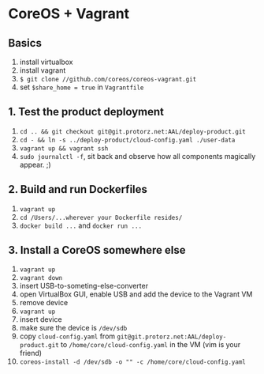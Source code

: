 # CoreOS + Vagrant

## Basics

1. install virtualbox
2. install vagrant
3. `$ git clone //github.com/coreos/coreos-vagrant.git`
4. set `$share_home = true` in `Vagrantfile`

## 1. Test the product deployment

1. `cd .. && git checkout git@git.protorz.net:AAL/deploy-product.git`
2. `cd - && ln -s ../deploy-product/cloud-config.yaml ./user-data`
3. `vagrant up && vagrant ssh`
4. `sudo journalctl -f`, sit back and observe how all components magically appear. ;)

## 2. Build and run Dockerfiles

1. `vagrant up`
2. `cd /Users/...wherever your Dockerfile resides/`
3. `docker build ...` and `docker run ...`

## 3. Install a CoreOS somewhere else

1. `vagrant up`
2. `vagrant down`
3. insert USB-to-someting-else-converter
4. open VirtualBox GUI, enable USB and add the device to the Vagrant VM
5. remove device
6. `vagrant up`
7. insert device
8. make sure the device is `/dev/sdb`
9. copy `cloud-config.yaml` from `git@git.protorz.net:AAL/deploy-product.git` to `/home/core/cloud-config.yaml` in the VM (vim is your friend)
10. `coreos-install -d /dev/sdb -o "" -c /home/core/cloud-config.yaml`
